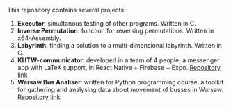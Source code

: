 This repository contains several projects:

1. **Executor**: simultanous testing of other programs. Written in C.
2. **Inverse Permutation**: function for reversing permutations. Written in x64-Assembly.
3. **Labyrinth**: finding a solution to a multi-dimensional labyrinth. Written in C.
4. **KHTW-communicator**: developed in a team of 4 people, a messenger app with LaTeX support, in React Native + Firebase + Expo.
   [Repository link](https://github.com/kamis12-bit/KHTW-communicator)
5. **Warsaw Bus Analiser**: written for Python programming course, a toolkit for gathering and analysing data about movement of busses in Warsaw. 
   [Repository link](https://github.com/kamis12-bit/warsaw-bus-analiser)
